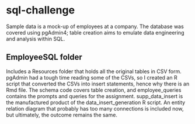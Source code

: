 # sql-challenge
Sample data is a mock-up of employees at a company. The database was covered using pgAdmin4; table creation aims to emulate data engineering and analysis within SQL.

## EmployeeSQL folder
Includes a Resources folder that holds all the original tables in CSV form. pgAdmin had a tough time reading some of the CSVs, so I created an R script that converted the CSVs into insert statements, hence why there is an Rmd file. The schema code covers table creation, and employee_queries contains the prompts and queries for the assignment. supp_data_insert is the manufactured product of the data_insert_generation R script.
An entity relation diagram that probably has too many connections is included now, but ultimately, the outcome remains the same.
